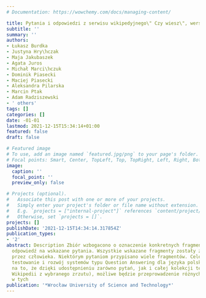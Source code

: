 ```yaml
---
# Documentation: https://wowchemy.com/docs/managing-content/

title: Pytania i odpowiedzi z serwisu wikipedyjnego\" Czy wiesz\", wersja 2.0
subtitle: ''
summary: ''
authors:
- Łukasz Burdka
- Justyna Hry\ŉczak
- Maja Jakubaszek
- Agata Juros
- Michał Marci\ŉczuk
- Dominik Piasecki
- Maciej Piasecki
- Aleksandra Pilarska
- Marcin Ptak
- Adam Radziszewski
- ' others'
tags: []
categories: []
date: -01-01
lastmod: 2021-12-15T15:34:14+01:00
featured: false
draft: false

# Featured image
# To use, add an image named `featured.jpg/png` to your page's folder.
# Focal points: Smart, Center, TopLeft, Top, TopRight, Left, Right, BottomLeft, Bottom, BottomRight.
image:
  caption: ''
  focal_point: ''
  preview_only: false

# Projects (optional).
#   Associate this post with one or more of your projects.
#   Simply enter your project's folder or file name without extension.
#   E.g. `projects = ["internal-project"]` references `content/project/deep-learning/index.md`.
#   Otherwise, set `projects = []`.
projects: []
publishDate: '2021-12-15T14:34:14.317854Z'
publication_types:
- '2'
abstract: Description Zbiór wzbogacono o oznaczenie konkretnych fragmentów zawierających
  odpowiedź na wskazane pytania. Wszystkie wskazane fragmenty zostały zweryfikowane
  przez człowieka. Niektórym pytaniom przypisano wiele fragmentów. Celem zbioru jest
  testowanie i rozwój systemów typu Question Answering dla języka polskiego. Liczymy
  na to, że dzięki udostępnieniu zarówno pytań, jak i całej kolekcji testowej (całej
  Wikipedii z wybranego zrzutu), możliwe będzie przeprowadzenie różnych eksperymentów
  w tych
publication: '*Wrocław University of Science and Technology*'
---
```

